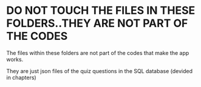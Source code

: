 # DO NOT TOUCH THE FILES IN THESE FOLDERS..THEY ARE NOT PART OF THE CODES

The files within these folders are not part of the codes that make the app works.

They are just json files of the quiz questions in the SQL database (devided in chapters)

